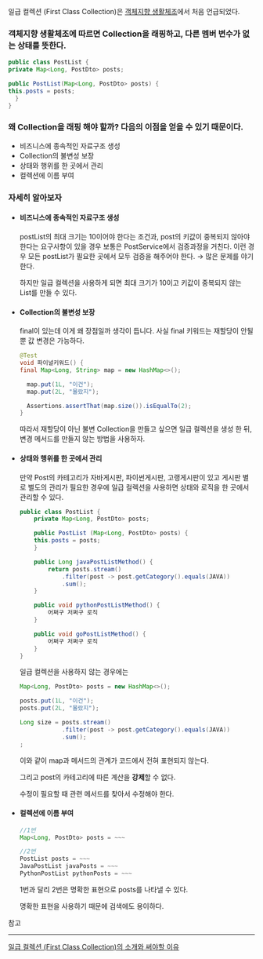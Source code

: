 일급 컬렉션 (First Class Collection)은 [객체지향 생활체조](https://jamie95.tistory.com/99)에서 처음 언급되었다.

### 객체지향 생활체조에 따르면 Collection을 래핑하고, 다른 멤버 변수가 없는 상태를 뜻한다.

```java
public class PostList {
private Map<Long, PostDto> posts;

public PostList(Map<Long, PostDto> posts) {
this.posts = posts;
  }
}
```

### 왜 Collection을 래핑 해야 할까? 다음의 이점을 얻을 수 있기 때문이다.

- 비즈니스에 종속적인 자료구조 생성
- Collection의 불변성 보장
- 상태와 행위를 한 곳에서 관리
- 컬렉션에 이름 부여


### 자세히 알아보자

- #### 비즈니스에 종속적인 자료구조 생성
    
    postList의 최대 크기는 10이어야 한다는 조건과, post의 키값이 중복되지 않아야 한다는 요구사항이 있을 경우 보통은 PostService에서 검증과정을 거친다. 
    이런 경우 모든 postList가 필요한 곳에서 모두 검증을 해주어야 한다. → 많은 문제를 야기한다.
    
    하지만 일급 컬렉션을 사용하게 되면 최대 크기가 10이고 키값이 중복되지 않는 List를 만들 수 있다.
    
- #### Collection의 불변성 보장
    
    final이 있는데 이게 왜 장점일까 생각이 듭니다. 사실 final 키워드는 재할당이 안될 뿐 값 변경은 가능하다.
    
    ```java
    @Test
    void 파이널키워드() {
    final Map<Long, String> map = new HashMap<>();
    
      map.put(1L, "이건");
      map.put(2L, "몰랐지");
    
      Assertions.assertThat(map.size()).isEqualTo(2);
    }
    ```
    
    따라서 재할당이 아닌 불변 Collection을 만들고 싶으면 일급 컬렉션을 생성 한 뒤, 변경 메서드를 만들지 않는 방법을 사용하자.
    
- #### 상태와 행위를 한 곳에서 관리
    
    만약 Post의 카테고리가 자바게시판, 파이썬게시판, 고랭게시판이 있고 게시판 별로 별도의 관리가 필요한 경우에 일급 컬렉션을 사용하면 상태와 로직을 한 곳에서 관리할 수 있다.
    
    ```java
    public class PostList {
    	private Map<Long, PostDto> posts;
    
    	public PostList (Map<Long, PostDto> posts) {
    	this.posts = posts;
    	}
    
    	public Long javaPostListMethod() {
    		return posts.stream()
    			.filter(post -> post.getCategory().equals(JAVA))
    			.sum();
    	}
    
    	public void pythonPostListMethod() {
    		어쩌구 저쩌구 로직
    	}
    
    	public void goPostListMethod() {
    		어쩌구 저쩌구 로직
    	}
    }
    ```
    
    일급 컬렉션을 사용하지 않는 경우에는 
    
    ```java
    Map<Long, PostDto> posts = new HashMap<>();
    
    posts.put(1L, "이건");
    posts.put(2L, "몰랐지");
    
    Long size = posts.stream()
    			.filter(post -> post.getCategory().equals(JAVA))
    			.sum();
    ;
    ```
    
    이와 같이 map과 메서드의 관계가 코드에서 전혀 표현되지 않는다.
    
    그리고 post의 카테고리에 따른 계산을 **강제**할 수 없다.
    
    수정이 필요할 때 관련 메서드를 찾아서 수정해야 한다.
    
- #### 컬렉션에 이름 부여
    
    ```java
    //1번
    Map<Long, PostDto> posts = ~~~
    
    //2번
    PostList posts = ~~~
    JavaPostList javaPosts = ~~~
    PythonPostList pythonPosts = ~~~
    ```
    
    1번과 달리 2번은 명확한 표현으로 posts를 나타낼 수 있다.
    
    명확한 표현을 사용하기 때문에 검색에도 용이하다.
    

참고

---

[일급 컬렉션 (First Class Collection)의 소개와 써야할 이유](https://jojoldu.tistory.com/412)
